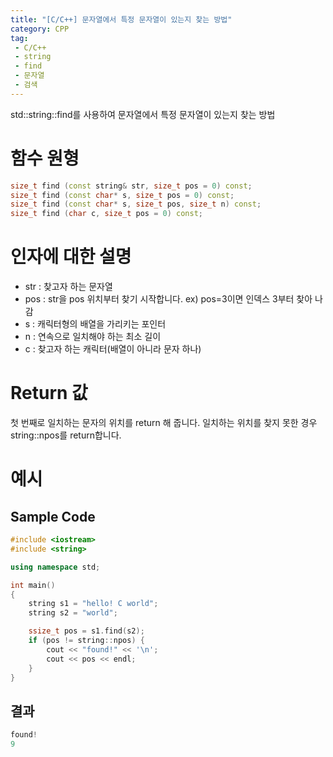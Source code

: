 ```yaml
---
title: "[C/C++] 문자열에서 특정 문자열이 있는지 찾는 방법"
category: CPP
tag:
 - C/C++
 - string
 - find
 - 문자열
 - 검색
---
```


std::string::find를 사용하여 문자열에서 특정 문자열이 있는지 찾는 방법

# 함수 원형

```cpp
size_t find (const string& str, size_t pos = 0) const;
size_t find (const char* s, size_t pos = 0) const;
size_t find (const char* s, size_t pos, size_t n) const;
size_t find (char c, size_t pos = 0) const;
```

# 인자에 대한 설명

* str : 찾고자 하는 문자열
* pos : str을 pos 위치부터 찾기 시작합니다. ex) pos=3이면 인덱스 3부터 찾아 나감
* s : 캐릭터형의 배열을 가리키는 포인터
* n : 연속으로 일치해야 하는 최소 길이
* c : 찾고자 하는 캐릭터(배열이 아니라 문자 하나)

# Return 값

첫 번째로 일치하는 문자의 위치를 return 해 줍니다.
일치하는 위치를 찾지 못한 경우 string::npos를 return합니다.

# 예시
## Sample Code

```cpp
#include <iostream>
#include <string>

using namespace std;

int main()
{
    string s1 = "hello! C world";
    string s2 = "world";

    ssize_t pos = s1.find(s2);
    if (pos != string::npos) {
        cout << "found!" << '\n';
        cout << pos << endl;
    }
}
```

## 결과

```cpp
found!
9
```
